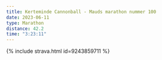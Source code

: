 ```yaml
---
title: Kerteminde Cannonball - Mauds marathon nummer 100
date: 2023-06-11
type: Marathon
distance: 42.2
time: "3:23:11"
---
```

{% include strava.html id=9243859711 %}
